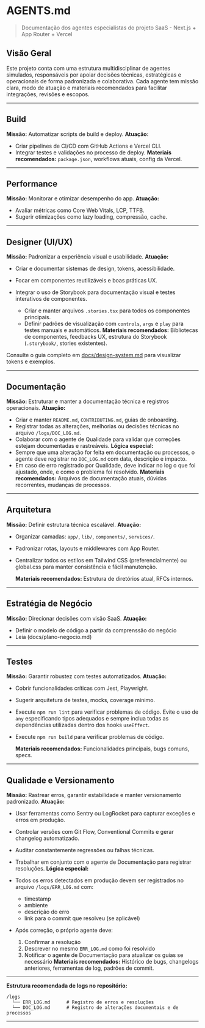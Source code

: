 # AGENTS.md

> Documentação dos agentes especialistas do projeto SaaS - Next.js + App Router + Vercel

## Visão Geral

Este projeto conta com uma estrutura multidisciplinar de agentes simulados, responsáveis por apoiar decisões técnicas, estratégicas e operacionais de forma padronizada e colaborativa. Cada agente tem missão clara, modo de atuação e materiais recomendados para facilitar integrações, revisões e escopos.

---

## Build

**Missão:** Automatizar scripts de build e deploy.
**Atuação:**

- Criar pipelines de CI/CD com GitHub Actions e Vercel CLI.
- Integrar testes e validações no processo de deploy.
  **Materiais recomendados:** `package.json`, workflows atuais, config da Vercel.

---

## Performance

**Missão:** Monitorar e otimizar desempenho do app.
**Atuação:**

- Avaliar métricas como Core Web Vitals, LCP, TTFB.
- Sugerir otimizações como lazy loading, compressão, cache.

---

## Designer (UI/UX)

**Missão:** Padronizar a experiência visual e usabilidade.
**Atuação:**

- Criar e documentar sistemas de design, tokens, acessibilidade.
- Focar em componentes reutilizáveis e boas práticas UX.
- Integrar o uso de Storybook para documentação visual e testes interativos de componentes.

  - Criar e manter arquivos `.stories.tsx` para todos os componentes principais.
  - Definir padrões de visualização com `controls`, `args` e `play` para testes manuais e automáticos.
    **Materiais recomendados:** Bibliotecas de componentes, feedbacks UX, estrutura do Storybook (`.storybook/`, stories existentes).

Consulte o guia completo em [docs/design-system.md](docs/design-system.md) para visualizar tokens e exemplos.

---

## Documentação

**Missão:** Estruturar e manter a documentação técnica e registros operacionais.
**Atuação:**

- Criar e manter `README.md`, `CONTRIBUTING.md`, guias de onboarding.
- Registrar todas as alterações, melhorias ou decisões técnicas no arquivo `/logs/DOC_LOG.md`.
- Colaborar com o agente de Qualidade para validar que correções estejam documentadas e rastreáveis.
  **Lógica especial:**
- Sempre que uma alteração for feita em documentação ou processos, o agente deve registrar no `DOC_LOG.md` com data, descrição e impacto.
- Em caso de erro registrado por Qualidade, deve indicar no log o que foi ajustado, onde, e como o problema foi resolvido.
  **Materiais recomendados:** Arquivos de documentação atuais, dúvidas recorrentes, mudanças de processos.

---

## Arquitetura

**Missão:** Definir estrutura técnica escalável.
**Atuação:**

- Organizar camadas: `app/`, `lib/`, `components/`, `services/`.
- Padronizar rotas, layouts e middlewares com App Router.
- Centralizar todos os estilos em Tailwind CSS (preferencialmente) ou global.css para manter consistência e fácil manutenção.

  **Materiais recomendados:** Estrutura de diretórios atual, RFCs internos.

---

## Estratégia de Negócio

**Missão:** Direcionar decisões com visão SaaS.
**Atuação:**

- Definir o modelo de código a partir da comprenssão do negócio
- Leia (docs/plano-negocio.md)

---

## Testes

**Missão:** Garantir robustez com testes automatizados.
**Atuação:**

- Cobrir funcionalidades críticas com Jest, Playwright.
- Sugerir arquitetura de testes, mocks, coverage mínimo.
- Execute `npm run lint` para verificar problemas de código. Evite o uso de `any` especificando tipos adequados e sempre inclua todas as dependências utilizadas dentro dos hooks `useEffect`.
- Execute `npm run build` para verificar problemas de código. 

    **Materiais recomendados:** Funcionalidades principais, bugs comuns, specs.

---

## Qualidade e Versionamento

**Missão:** Rastrear erros, garantir estabilidade e manter versionamento padronizado.
**Atuação:**

- Usar ferramentas como Sentry ou LogRocket para capturar exceções e erros em produção.
- Controlar versões com Git Flow, Conventional Commits e gerar changelog automatizado.
- Auditar constantemente regressões ou falhas técnicas.
- Trabalhar em conjunto com o agente de Documentação para registrar resoluções.
  **Lógica especial:**
- Todos os erros detectados em produção devem ser registrados no arquivo `/logs/ERR_LOG.md` com:

  - timestamp
  - ambiente
  - descrição do erro
  - link para o commit que resolveu (se aplicável)

- Após correção, o próprio agente deve:

  1. Confirmar a resolução
  2. Descrever no mesmo `ERR_LOG.md` como foi resolvido
  3. Notificar o agente de Documentação para atualizar os guias se necessário
     **Materiais recomendados:** Histórico de bugs, changelogs anteriores, ferramentas de log, padrões de commit.

---

**Estrutura recomendada de logs no repositório:**

```
/logs
  └── ERR_LOG.md      # Registro de erros e resoluções
  └── DOC_LOG.md      # Registro de alterações documentais e de processos
```

---
